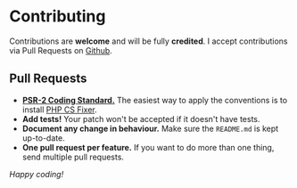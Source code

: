 # Contributing

Contributions are **welcome** and will be fully **credited**. I accept contributions via Pull Requests on [Github](https://github.com/bambamboole/christlieb.eu).

## Pull Requests

- **[PSR-2 Coding Standard.](https://github.com/php-fig/fig-standards/blob/master/accepted/PSR-2-coding-style-guide.md)** The easiest way to apply the conventions is to install [PHP CS Fixer](https://github.com/FriendsOfPHP/PHP-CS-Fixer).
- **Add tests!** Your patch won't be accepted if it doesn't have tests.
- **Document any change in behaviour.** Make sure the `README.md` is kept up-to-date.
- **One pull request per feature.** If you want to do more than one thing, send multiple pull requests.

*Happy coding!*
